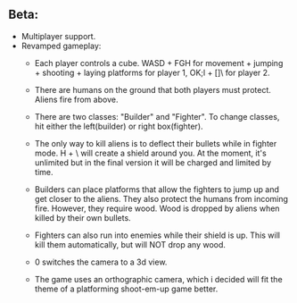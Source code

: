 ## Beta:
- Multiplayer support.
- Revamped gameplay:
  - Each player controls a cube. WASD + FGH for movement + jumping + shooting + laying platforms for player 1, OK;l + []\ for player 2.
  - There are humans on the ground that both players must protect. Aliens fire from above.
  - There are two classes: "Builder" and "Fighter". To change classes, hit either the left(builder) or right box(fighter).
  - The only way to kill aliens is to deflect their bullets while in fighter mode. H + \ will create a shield around you. At the moment, it's unlimited but in the final version it will be charged and limited by time.
  - Builders can place platforms that allow the fighters to jump up and get closer to the aliens. They also protect the humans from incoming fire. However, they require wood. Wood is dropped by aliens when killed by their own bullets.
  - Fighters can also run into enemies while their shield is up. This will kill them automatically, but will NOT drop any wood.
  - 0 switches the camera to a 3d view.

  - The game uses an orthographic camera, which i decided will fit the theme of a platforming shoot-em-up game better.

